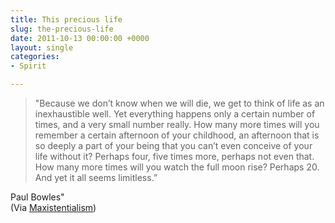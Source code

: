 ```yaml
---
title: This precious life
slug: the-precious-life
date: 2011-10-13 00:00:00 +0000
layout: single
categories: 
- Spirit

---
```

> "Because we don&#x2019;t know when we will die, we get to think of life as an inexhaustible well. Yet everything happens only a certain number of times, and a very small number really. How many more times will you remember a certain afternoon of your childhood, an afternoon that is so deeply a part of your being that you can&#x2019;t even conceive of your life without it? Perhaps four, five times more, perhaps not even that. How many more times will you watch the full moon rise? Perhaps 20. And yet it all seems limitless.&#x201d;

Paul Bowles"  
	(Via [Maxistentialism][tumblr])

[tumblr]: http://maxistentialist.tumblr.com/

